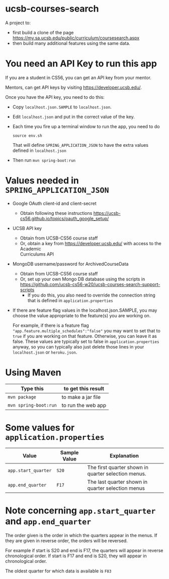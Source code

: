 # ucsb-courses-search

A project to:
* first build a clone of the page <https://my.sa.ucsb.edu/public/curriculum/coursesearch.aspx>
* then build many additional features using the same data.

# You need an API Key to run this app

If you are a student in CS56, you can get an API key from your mentor.

Mentors, can get API keys by visiting <https://developer.ucsb.edu/>.

Once you have the API key, you need to do this:

* Copy `localhost.json.SAMPLE` to `localhost.json`.
* Edit `localhost.json` and put in the correct value of the key.
* Each time you fire up a terminal window to run the app, you need to do
  ```
  source env.sh
  ```

  That will define `SPRING_APPLICATION_JSON` to have the extra values defined in `localhost.json`

* Then run `mvn spring-boot:run`
   
# Values needed in `SPRING_APPLICATION_JSON`

* Google OAuth client-id and client-secret
   * Obtain following these instructions <https://ucsb-cs56.github.io/topics/oauth_google_setup/>
* UCSB API key
   * Obtain from UCSB-CS56 course staff
   * Or, obtain a key from <https://developer.ucsb.edu/> with access to the Academic  
     Curriculums API
* MongoDB username/password for ArchivedCourseData
   * Obtain from UCSB-CS56 course staff
   * Or, set up your own Mongo DB database using the scripts
     in <https://github.com/ucsb-cs56-w20/ucsb-courses-search-support-scripts>
     * If you do this, you also need to override the connection string
       that is defined in `application.properties`

* If there are feature flag values in the localhost.json.SAMPLE, you may choose the
  value appropriate to the feature(s) you are working on.  
  
  For example, if there
  is a feature flag `"app.feature.multiple_schedules":"false"` you may want to 
  set that to `true` if you are working on that feature.  Otherwise, you can 
  leave it as false.  These values are typically set to false in `application.properties`
  anyway, so you can typically also just delete those lines in your `localhost.json` or
  `heroku.json`.

# Using Maven

| Type this | to get this result |
|-----------|------------|
| `mvn package` | to make a jar file|
| `mvn spring-boot:run` | to run the web app|

# Some values for `application.properties`

| Value | Sample Value | Explanation |
|-------|-------------|---------------|
| `app.start_quarter` | `S20` | The first quarter shown in quarter selection menus.   |
| `app.end_quarter` | `F17` | The last quarter shown in quarter selection menus  |

# Note concerning `app.start_quarter` and `app.end_quarter`

The order given is the order in which the quarters appear in the menus.
If they are given in reverse order, the orders will be reversed.

For example if start is S20 and end is F17, the quarters will appear
in reverse chronological order. If start is F17 and end is S20, they will
appear in chronological order.

The oldest quarter for which data is available is `F83` 

